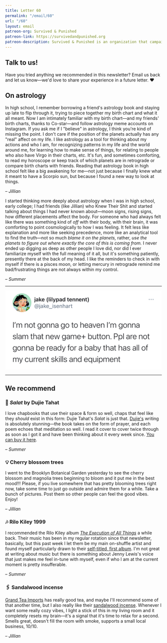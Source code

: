 ```yaml
---
title: Letter 60
permalink: "/email/60"
url: "/60"
layout: email
patreon-org: Survived & Punished
patreon-link: https://survivedandpunished.org
patreon-description: Survived & Punished is an organization that campaigns for the abolition of custodial sentences for victims of abuse.
---
```


## Talk to us!

Have you tried anything we recommended in this newsletter? Email us back and let us know—we'd love to share your experience in a future letter. ❤️

## On astrology

In high school, I remember borrowing a friend's astrology book and staying up late to flip through it, trying to piece together my birth chart and what it all meant. Now I am intimately familiar with my birth chart—and my friends' birth charts, thanks to Co-star—and follow astrology meme accounts on Instagram. If you ask me if I "believe" in astrology, I think you're kind of missing the point. I don't care if the position of the planets actually has any "real" affect on my life. I like astrology as a tool for thinking about my actions and who I am, for recognizing patterns in my life and the world around me, for learning how to make sense of things, for relating to people who also have Virgo in their charts, etc. It's fun, and sometimes comforting, to read my horoscope or keep track of which planets are in retrograde or compare birth charts with friends. Reading that astrology book in high school felt like a big awakening for me—not just because I finally knew what it meant to have a Scorpio sun, but because I found a new way to look at things.

– *Jillian*

I started thinking more deeply about astrology when I was in high school, early college; I had friends (like Jillian) who Knew Their Shit and started talking about things I had never known about—moon signs, rising signs, how different placements affect the body. For someone who had always felt like there was something kind of *off* with their body, with their brain, it was comforting to point cosmologically to how I was feeling. It felt less like explanation and more like seeking precedence, more like an analytical tool to find the truth—not so much *blame it on the planets,* rather, *use the planets to figure out where exactly the core of this is coming from.* I never ended up digging as deep as other people I love did, nor did I ever familiarize myself with the full meaning of it all, but it's something patiently, presently there at the back of my head. I like the reminders to check in with myself if there is a pisces moon, or letting mercury in retrograde remind me bad/frustrating things are not always within my control.

– *Summer*

<hr>

<a href="https://twitter.com/jake_isenhart/status/1377997363042656261?s=12">
  <img src="/assets/images/tweets/60.jpeg" class="tweet">
</a>

<hr>

## We recommend

### 📖 *Salat* by Dujie Tahat

I love chapbooks that use their space & form so well, chaps that feel like they *should* exist in this form: Dujie Tahat's *Salat* is just that. [Dujie's](https://dujietahat.com/bio/) writing is absolutely stunning—the book takes on the form of prayer, and each poem echoes that meditation so well. I read it cover to cover twice through as soon as I got it and have been thinking about it every week since. [You can buy it here](https://www.tupelopress.org/product/salat/).

– *Summer*

### 💡 Cherry blossom trees

I went to the Brooklyn Botanical Garden yesterday to see the cherry blossom and magnolia trees beginning to bloom and it put me in the best mood!!! Please, if you live somewhere that has pretty blooming trees right now, take some time to just go outside and admire them for a while. Take a bunch of pictures. Post them so other people can feel the good vibes. Enjoy!

– *Jillian*

### 🎶 Rilo Kiley 1999

I recommended the Rilo Kiley album *[The Execution of All Things](https://letterstosummer.com/23)* a while back. Their music has been in my regular rotation since that newsletter, basically, but this past week I let them be my main on-shuffle artist and found myself particularly drawn to their [self-titled, first album](https://open.spotify.com/album/7bYq6huhr7JsnkoPExW1Xz?si=rst-Mc0rT-m0pxxOtxsAlw). I'm not great at writing about music but there is something about Jenny Lewis's voice that just makes me feel in-tune with myself, even if who I am at the current moment is pretty insufferable.

– *Summer*

### 🖇️ Sandalwood incense

[Grand Tea Imports](https://grandteaimports.com) has really good tea, and maybe I'll recommend some of that another time, but I also really like their [sandalwood incense](https://grandteaimports.com/products/extra-thin-no-smoke-sandalwood-incense). Whenever I want some really cozy vibes, I light a stick of this in my living room and it completely resets my brain—it's a signal that it's time to relax for a second. Smells great, doesn't fill the room with smoke, supports a small local business, 10/10.

– *Jillian*
